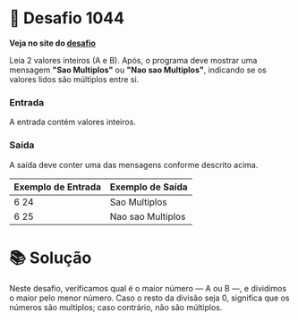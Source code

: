 # 📖 Desafio 1044

**Veja no site do [desafio](https://www.beecrowd.com.br/judge/pt/problems/view/1044)**

Leia 2 valores inteiros (A e B). Após, o programa deve mostrar uma mensagem **"Sao Multiplos"** ou **"Nao sao Multiplos"**, indicando se os valores lidos são múltiplos entre si.

### Entrada

A entrada contém valores inteiros.

### Saída

A saída deve conter uma das mensagens conforme descrito acima.

| Exemplo de Entrada | Exemplo de Saída  |
| ------------------ | ----------------- |
| 6 24               | Sao Multiplos     |
| 6 25               | Nao sao Multiplos |

# 📚 Solução

Neste desafio, verificamos qual é o maior número — A ou B —, e dividimos o maior pelo menor número. Caso o resto da divisão seja 0, significa que os números são multiplos; caso contrário, não são múltiplos.
